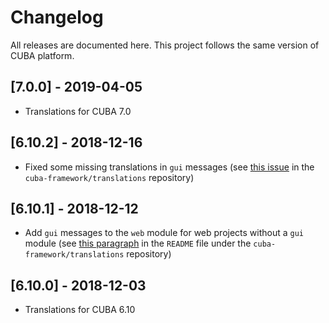 # Changelog

All releases are documented here. This project follows the same version of CUBA platform.

## [7.0.0] - 2019-04-05

- Translations for CUBA 7.0

## [6.10.2] - 2018-12-16

- Fixed some missing translations in `gui` messages (see [this issue](https://github.com/cuba-platform/translations/issues/45) in the `cuba-framework/translations` repository)

## [6.10.1] - 2018-12-12

- Add `gui` messages to the `web` module for web projects without a `gui` module (see [this paragraph](https://github.com/cuba-platform/translations#using-an-existing-translation) in the `README` file under the `cuba-framework/translations` repository)

## [6.10.0] - 2018-12-03

- Translations for CUBA 6.10
